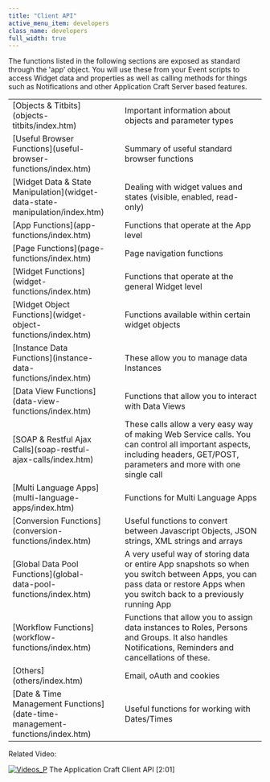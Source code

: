 ```yaml
---
title: "Client API"
active_menu_item: developers
class_name: developers
full_width: true
---
```



The functions listed in the following sections are exposed as standard through the 'app' object. You will use these from your Event scripts to access Widget data and properties as well as calling methods for things such as Notifications and other Application Craft Server based features.

<table>
<tr>
<td width="194">
[Objects & Titbits](objects-titbits/index.htm)

</td>
<td width="20">
</td>
<td width="666">
Important information about objects and parameter types

</td>
</tr>
<tr>
<td width="194">
[Useful Browser Functions](useful-browser-functions/index.htm)

</td>
<td width="20">
</td>
<td width="666">
Summary of useful standard browser functions

</td>
</tr>
<tr>
<td width="194">
[Widget Data & State Manipulation](widget-data-state-manipulation/index.htm)

</td>
<td width="20">
</td>
<td width="666">
Dealing with widget values and states (visible, enabled, read-only)

</td>
</tr>
<tr>
<td width="194">
[App Functions](app-functions/index.htm)

</td>
<td width="20">
</td>
<td width="666">
Functions that operate at the App level

</td>
</tr>
<tr>
<td width="194">
[Page Functions](page-functions/index.htm)

</td>
<td width="20">
</td>
<td width="666">
Page navigation functions

</td>
</tr>
<tr>
<td width="194">
[Widget Functions](widget-functions/index.htm)

</td>
<td width="20">
</td>
<td width="666">
Functions that operate at the general Widget level

</td>
</tr>
<tr>
<td width="194">
[Widget Object Functions](widget-object-functions/index.htm)

</td>
<td width="20">
</td>
<td width="666">
Functions available within certain widget objects

</td>
</tr>
<tr>
<td width="194">
[Instance Data Functions](instance-data-functions/index.htm)

</td>
<td width="20">
</td>
<td width="666">
These allow you to manage data Instances

</td>
</tr>
<tr>
<td width="194">
[Data View Functions](data-view-functions/index.htm)

</td>
<td width="20">
</td>
<td width="666">
Functions that allow you to interact with Data Views

</td>
</tr>
<tr>
<td width="194">
[SOAP & Restful Ajax Calls](soap-restful-ajax-calls/index.htm)

</td>
<td width="20">
</td>
<td width="666">
These calls allow a very easy way of making Web Service calls. You can control all important aspects, including headers, GET/POST, parameters and more with one single call

</td>
</tr>
<tr>
<td width="194">
[Multi Language Apps](multi-language-apps/index.htm)

</td>
<td width="20">
</td>
<td width="666">
Functions for Multi Language Apps

</td>
</tr>
<tr>
<td width="194">
[Conversion Functions](conversion-functions/index.htm)

</td>
<td width="20">
</td>
<td width="666">
Useful functions to convert between Javascript Objects, JSON strings, XML strings and arrays

</td>
</tr>
<tr>
<td width="194">
[Global Data Pool Functions](global-data-pool-functions/index.htm)

</td>
<td width="20">
</td>
<td width="666">
A very useful way of storing data or entire App snapshots so when you switch between Apps, you can pass data or restore Apps when you switch back to a previously running App

</td>
</tr>
<tr>
<td width="194">
[Workflow Functions](workflow-functions/index.htm)

</td>
<td width="20">
</td>
<td width="666">
Functions that allow you to assign data instances to Roles, Persons and Groups. It also handles Notifications, Reminders and cancellations of these.

</td>
</tr>
<tr>
<td width="194">
[Others](others/index.htm)

</td>
<td width="20">
</td>
<td width="666">
Email, oAuth and cookies

</td>
</tr>
<tr>
<td width="194">
[Date & Time Management Functions](date-time-management-functions/index.htm)

</td>
<td width="20">
</td>
<td width="666">
Useful functions for working with Dates/Times

</td>
</tr>
</table>

Related Video:

[![Videos\_P](/img/docs/videos_p.png)](http://www.youtube.com/v/1UIHv__i3uI?autoplay=1&hd=1&fs=1&showsearch=0&rel=0&) The Application Craft Client API [2:01]

